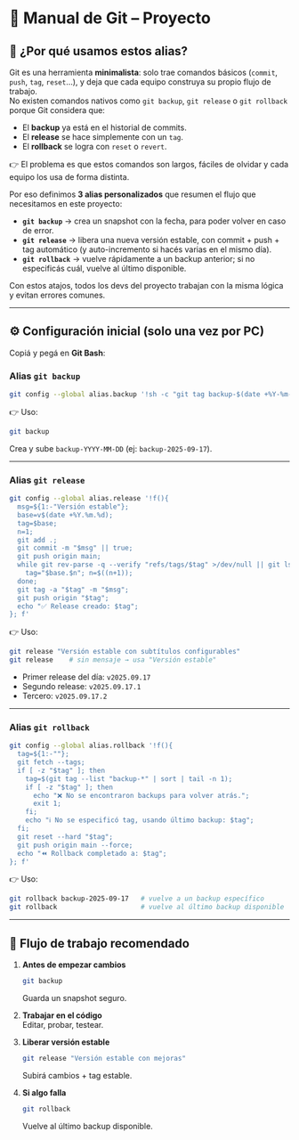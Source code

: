 # 📘 Manual de Git – Proyecto

## 🤔 ¿Por qué usamos estos alias?

Git es una herramienta **minimalista**: solo trae comandos básicos (`commit`, `push`, `tag`, `reset`…), y deja que cada equipo construya su propio flujo de trabajo.  
No existen comandos nativos como `git backup`, `git release` o `git rollback` porque Git considera que:

- El **backup** ya está en el historial de commits.  
- El **release** se hace simplemente con un `tag`.  
- El **rollback** se logra con `reset` o `revert`.  

👉 El problema es que estos comandos son largos, fáciles de olvidar y cada equipo los usa de forma distinta.  

Por eso definimos **3 alias personalizados** que resumen el flujo que necesitamos en este proyecto:

- **`git backup`** → crea un snapshot con la fecha, para poder volver en caso de error.  
- **`git release`** → libera una nueva versión estable, con commit + push + tag automático (y auto-incremento si hacés varias en el mismo día).  
- **`git rollback`** → vuelve rápidamente a un backup anterior; si no especificás cuál, vuelve al último disponible.  

Con estos atajos, todos los devs del proyecto trabajan con la misma lógica y evitan errores comunes.

---

## ⚙️ Configuración inicial (solo una vez por PC)

Copiá y pegá en **Git Bash**:

### Alias `git backup`
```bash
git config --global alias.backup '!sh -c "git tag backup-$(date +%Y-%m-%d) && git push origin backup-$(date +%Y-%m-%d)"'
```

👉 Uso:
```bash
git backup
```
Crea y sube `backup-YYYY-MM-DD` (ej: `backup-2025-09-17`).

---

### Alias `git release`
```bash
git config --global alias.release '!f(){
  msg=${1:-"Versión estable"};
  base=v$(date +%Y.%m.%d);
  tag=$base;
  n=1;
  git add .;
  git commit -m "$msg" || true;
  git push origin main;
  while git rev-parse -q --verify "refs/tags/$tag" >/dev/null || git ls-remote --tags origin | grep -q "$tag"; do
    tag="$base.$n"; n=$((n+1));
  done;
  git tag -a "$tag" -m "$msg";
  git push origin "$tag";
  echo "✅ Release creado: $tag";
}; f'
```

👉 Uso:
```bash
git release "Versión estable con subtítulos configurables"
git release    # sin mensaje → usa "Versión estable"
```

- Primer release del día: `v2025.09.17`  
- Segundo release: `v2025.09.17.1`  
- Tercero: `v2025.09.17.2`  

---

### Alias `git rollback`
```bash
git config --global alias.rollback '!f(){
  tag=${1:-""};
  git fetch --tags;
  if [ -z "$tag" ]; then
    tag=$(git tag --list "backup-*" | sort | tail -n 1);
    if [ -z "$tag" ]; then
      echo "❌ No se encontraron backups para volver atrás.";
      exit 1;
    fi;
    echo "ℹ️ No se especificó tag, usando último backup: $tag";
  fi;
  git reset --hard "$tag";
  git push origin main --force;
  echo "⏪ Rollback completado a: $tag";
}; f'
```

👉 Uso:
```bash
git rollback backup-2025-09-17   # vuelve a un backup específico
git rollback                     # vuelve al último backup disponible
```

---

## 🚀 Flujo de trabajo recomendado

1. **Antes de empezar cambios**  
   ```bash
   git backup
   ```
   Guarda un snapshot seguro.  

2. **Trabajar en el código**  
   Editar, probar, testear.  

3. **Liberar versión estable**  
   ```bash
   git release "Versión estable con mejoras"
   ```
   Subirá cambios + tag estable.  

4. **Si algo falla**  
   ```bash
   git rollback
   ```
   Vuelve al último backup disponible.
